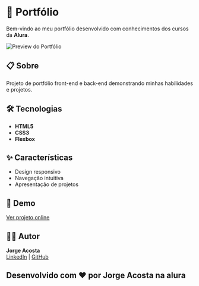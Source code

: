 # 🚀 Portfólio

Bem-vindo ao meu portfólio desenvolvido com conhecimentos dos cursos da **Alura**.

![Preview do Portfólio](https://github.com/user-attachments/assets/7b1d0532-35e9-4ad7-b283-bf048e323156)

## 📋 Sobre
Projeto de portfólio front-end e back-end demonstrando minhas habilidades e projetos.

## 🛠️ Tecnologias
- **HTML5**
- **CSS3**
- **Flexbox**

## ✨ Características
- Design responsivo
- Navegação intuitiva
- Apresentação de projetos

## 🔗 Demo
[Ver projeto online](https://portafolio-teste1.vercel.app)

## 👨‍💻 Autor
**Jorge Acosta**  
[LinkedIn](https://www.linkedin.com/in/yorgiproyect/
) | [GitHub](https://github.com/YorgiProyect)

## Desenvolvido com ❤️ por Jorge Acosta na alura
